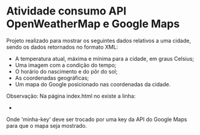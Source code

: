 # Atividade consumo API OpenWeatherMap e Google Maps
Projeto realizado para mostrar os seguintes dados relativos a uma cidade, sendo os dados retornados no formato XML:
- A temperatura atual, máxima e mínima para a cidade, em graus Celsius;
- Uma imagem com a condição do tempo;
- O horário do nascimento e do pôr do sol;
- As coordenadas geográficas;
- Um mapa do Google posicionado nas coordenadas da cidade.

Observação:
Na página index.html no <head> existe a linha:
- <script src="https://maps.googleapis.com/maps/api/js?key=minha-key"></script>
Onde 'minha-key' deve ser trocado por uma key da API do Google Maps para que o mapa seja mostrado. 
